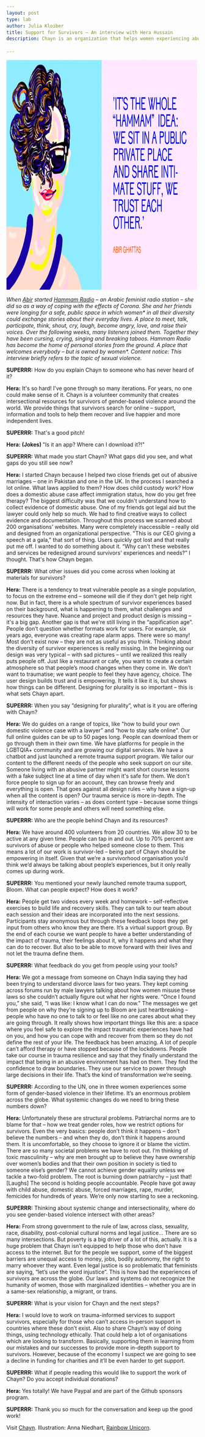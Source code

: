 ```yaml
---
layout: post
type: lab
author: Julia Kloiber
title: Support for Survivors – An interview with Hera Hussain
description: Chayn is an organization that helps women experiencing abuse find the right information and support to take control of their lives. Over the past seven years, Chayn – which in Urdu چین  means ‘solace' or 'peace of mind' – has reached over 380,000 people.

---
```


<img src="/assets/img/blog/quoteabir.png" alt="Image with Visual of Abir and Slogan Our Stories from the Ground" width="500" height="600">
<p><em>When <a href="https://twitter.com/AbirGhattas">Abir</a> started <a href="https://yamakan.place/hammamradio/">Hammam Radio</a> – an Arabic feminist radio station – she did so as a way of coping with the effects of Corona. She and her friends were longing for a safe, public space in which women* in all their diversity could exchange stories about their everyday lives. A place to meet, talk, participate, think, shout, cry, laugh, become angry, love, and raise their voices. Over the following weeks, many listeners joined them. Together they have been cursing, crying, singing and breaking taboos. Hammam Radio has become the home of personal stories from the ground. A place that welcomes everybody – but is owned by women*. Content notice: This interview briefly refers to the topic of sexual violence.</em></p>


<p><b>SUPERRR:</b> How do you explain Chayn to someone who has never heard of it?</p>
<p><b>Hera:</b> It's so hard! I’ve gone through so many iterations. For years, no one could make sense of it. Chayn is a volunteer community that creates intersectional resources for survivors of gender-based violence around the world. We provide things that survivors search for online – support, information and tools to help them recover and live happier and more independent lives.</p>

<p><b>SUPERRR:</b> That's a good pitch!</p>
<p><b>Hera: (Jokes) </b> "Is it an app? Where can I download it?!"<p>

<p><b>SUPERRR:</b> What made you start Chayn? What gaps did you see, and what gaps do you still see now?</p>

<p><b>Hera:</b> I started Chayn because I helped two close friends get out of abusive marriages – one in Pakistan and one in the UK. In the process I searched a lot online. What laws applied to them? How does child custody work? How does a domestic abuse case affect immigration status, how do you get free therapy?
The biggest difficulty was that we couldn't understand how to collect evidence of domestic abuse. One of my friends got legal aid but the lawyer could only help so much. We had to find creative ways to collect evidence and documentation.
Throughout this process we scanned about 200 organisations’ websites. Many were completely inaccessible – really old and designed from an organizational perspective. "This is our CEO giving a speech at a gala," that sort of thing. Users quickly got lost and that really put me off. I wanted to do something about it. “Why can't these websites and services be redesigned around survivors' experiences and needs?” I thought. That's how Chayn began.
 </p>

<p><b>SUPERRR:</b> What other issues did you come across when looking at materials for survivors?</p>

<p><b>Hera:</b> There is a tendency to treat vulnerable people as a single population, to focus on the extreme end – someone will die if they don't get help right now. But in fact, there is a whole spectrum of survivor experiences based on their background, what is happening to them, what challenges and resources they have. Nuance and project and product design is missing – it's a big gap. 
Another gap is that we're still living in the “appification age”. People don’t question whether formats work for users. For example, six years ago, everyone was creating rape alarm apps. There were so many! Most don’t exist now – they are not as useful as you think.
Thinking about the diversity of survivor experiences is really missing. In the beginning our design was very typical – with sad pictures – until we realized this really puts people off. Just like a restaurant or cafe, you want to create a certain atmosphere so that people’s mood changes when they come in. We don’t want to traumatise; we want people to feel they have agency, choice. The user design builds trust and is empowering. It tells it like it is, but shows how things can be different. 
Designing for plurality is so important – this is what sets Chayn apart.
</p>

<p><b>SUPERRR:</b> When you say “designing for plurality”, what is it you are offering with Chayn?</p>

<p><b>Hera:</b> We do guides on a range of topics, like "how to build your own domestic violence case with a lawyer” and “how to stay safe online". Our full online guides can be up to 50 pages long. People can download them or go through them in their own time. We have platforms for people in the LGBTQIA+ community and are growing our digital services. We have a chatbot and just launched a remote trauma support program. 
We tailor our content to the different needs of the people who seek support on our site. Someone living with an abusive partner might want short course lessons with a fake subject line at a time of day when it's safe for them. We don't force people to sign up for an account, they can browse freely and everything is open. That goes against all design rules – why have a sign-up when all the content is open? 
Our trauma service is more in-depth. The intensity of interaction varies – as does content type – because some things will work for some people and others will need something else.
</p>

<p><b>SUPERRR:</b> Who are the people behind Chayn and its resources?</p>

<p><b>Hera:</b> We have around 400 volunteers from 20 countries. We allow 30 to be active at any given time. People can tap in and out. Up to 70% percent are survivors of abuse or people who helped someone close to them. This means a lot of our work is survivor-led – being part of Chayn should be empowering in itself. Given that we’re a survivorhood organisation you’d think we’d always be talking about people’s experiences, but it only really comes up during work. </p>

<p><b>SUPERRR:</b> You mentioned your newly launched remote trauma support, Bloom. What can people expect? How does it work?</p>

<p><b>Hera:</b> People get two videos every week and homework – self-reflective exercises to build life and recovery skills. They can talk to our team about each session and their ideas are incorporated into the next sessions. Participants stay anonymous but through these feedback loops they get input from others who know they are there. It’s a virtual support group.
By the end of each course we want people to have a better understanding of the impact of trauma, their feelings about it, why it happens and what they can do to recover. But also to be able to move forward with their lives and not let the trauma define them.
</p>

<p><b>SUPERRR:</b> What feedback do you get from people using your tools? </p>
<p><b>Hera:</b> We got a message from someone on Chayn India saying they had been trying to understand divorce laws for two years. They kept coming across forums run by male lawyers talking about how women misuse these laws so she couldn’t actually figure out what her rights were. “Once I found you,” she said, “I was like: I know what I can do now.”
The messages we get from people on why they’re signing up to Bloom are just heartbreaking – people who have no one to talk to or feel like no one cares about what they are going through. It really shows how important things like this are: a space where you feel safe to explore the impact traumatic experiences have had on you, and how you can cope with and recover from them so they do not define the rest of your life. 
The feedback has been amazing. A lot of people can’t afford therapy or have stopped because of the lockdowns. People take our course in trauma resilience and say that they finally understand the impact that being in an abusive environment has had on them. They find the confidence to draw boundaries. They use our service to power through large decisions in their life. That’s the kind of transformation we’re seeing.
</p>

<p><b>SUPERRR:</b> According to the UN, one in three women experiences some form of gender-based violence in their lifetime. It’s an enormous problem across the globe. What systemic changes do we need to bring these numbers down?</p>

<p><b>Hera:</b> Unfortunately these are structural problems. Patriarchal norms are to blame for that – how we treat gender roles, how we restrict options for survivors. Even the very basics: people don’t think it happens – don’t believe the numbers – and when they do, don’t think it happens around them. It is uncomfortable, so they choose to ignore it or blame the victim.
There are so many societal problems we have to root out. I’m thinking of toxic masculinity – why are men brought up to believe they have ownership over women’s bodies and that their own position in society is tied to someone else’s gender? We cannot achieve gender equality unless we tackle a two-fold problem. The root is burning down patriarchy – just that! [Laughs] The second is holding people accountable. People have got away with child abuse, domestic abuse, forced marriages, rape, murder, femicides for hundreds of years. We’re only now starting to see a reckoning.
</p>

<p><b>SUPERRR:</b> Thinking about systemic change and intersectionality, where do you see gender-based violence intersect with other areas?</p>

<p><b>Hera:</b> From strong government to the rule of law, across class, sexuality, race, disability, post-colonial cultural norms and legal justice... There are so many intersections. But poverty is a big driver of a lot of this, actually. 
It is a huge problem that Chayn isn’t equipped to help those who don’t have access to the internet. But for the people we support, some of the biggest barriers are unequal access to money, jobs, bodily autonomy, the right to marry whoever they want. Even legal justice is so problematic that feminists are saying, “let’s use the word injustice”. 
This is how bad the experiences of survivors are across the globe. Our laws and systems do not recognize the humanity of women, those with marginalized identities – whether you are in a same-sex relationship, a migrant, or trans. 
 </p>

<p><b>SUPERRR:</b> What is your vision for Chayn and the next steps? </p>

<p><b>Hera:</b> I would love to work on trauma-informed services to support survivors, especially for those who can’t access in-person support in countries where these don’t exist. 
Also to share Chayn’s way of doing things, using technology ethically. That could help a lot of organisations which are looking to transform. Basically, supporting them in learning from our mistakes and our successes to provide more in-depth support to survivors.
However, because of the economy I suspect we are going to see a decline in funding for charities and it’ll be even harder to get support.
</p>

<p><b>SUPERRR:</b> What if people reading this would like to support the work of Chayn? Do you accept individual donations?</p>

<p><b>Hera:</b> Yes totally! We have Paypal and are part of the Github sponsors program. </p>

<p><b>SUPERRR:</b> Thank you so much for the conversation and keep up the good work!</p>

<p>Visit <a href="https://chayn.co/">Chayn</a>.
  Illustration: Anna Niedhart, <a href="https://rainbow-unicorn.com/">Rainbow Unicorn</a>.</p>

